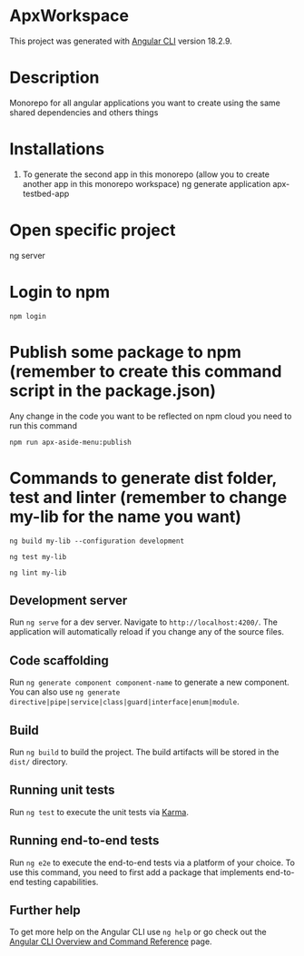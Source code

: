 # ApxWorkspace

This project was generated with [Angular CLI](https://github.com/angular/angular-cli) version 18.2.9.

# Description

Monorepo for all angular applications you want to create using the same shared dependencies and others things

# Installations

1. To generate the second app in this monorepo (allow you to create another app in this monorepo workspace)
   ng generate application apx-testbed-app

# Open specific project

ng server <name-application-project>

# Login to npm

```
npm login
```

# Publish some package to npm (remember to create this command script in the package.json)

Any change in the code you want to be reflected on npm cloud you need to run this command

```
npm run apx-aside-menu:publish
```

# Commands to generate dist folder, test and linter (remember to change my-lib for the name you want)

```
ng build my-lib --configuration development
```

```
ng test my-lib
```

```
ng lint my-lib
```

## Development server

Run `ng serve` for a dev server. Navigate to `http://localhost:4200/`. The application will automatically reload if you change any of the source files.

## Code scaffolding

Run `ng generate component component-name` to generate a new component. You can also use `ng generate directive|pipe|service|class|guard|interface|enum|module`.

## Build

Run `ng build` to build the project. The build artifacts will be stored in the `dist/` directory.

## Running unit tests

Run `ng test` to execute the unit tests via [Karma](https://karma-runner.github.io).

## Running end-to-end tests

Run `ng e2e` to execute the end-to-end tests via a platform of your choice. To use this command, you need to first add a package that implements end-to-end testing capabilities.

## Further help

To get more help on the Angular CLI use `ng help` or go check out the [Angular CLI Overview and Command Reference](https://angular.dev/tools/cli) page.
